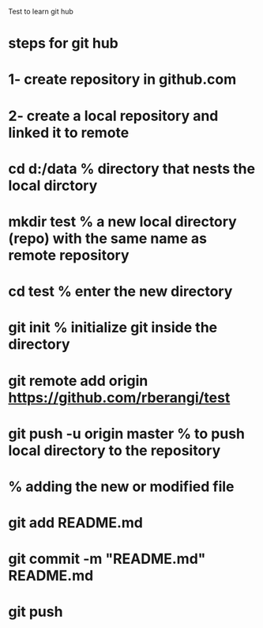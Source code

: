 Test to learn git hub

# steps for git hub
# 1- create repository in github.com
# 2- create a local repository and linked it to remote 

# cd d:/data   % directory that nests the local dirctory 
# mkdir test  % a new local directory (repo) with the same name as remote repository
# cd test   % enter the new directory
# git init  % initialize git inside the directory
# git remote add origin https://github.com/rberangi/test
# git push -u origin master  % to push local directory to the repository


# % adding the new or modified file 
# git add README.md
# git commit -m "README.md" README.md
# git push 

